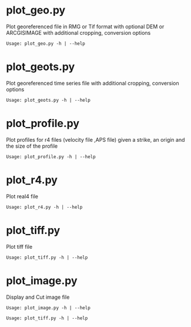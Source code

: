 plot\_geo.py
============
Plot georeferenced file in RMG or Tif format with optional DEM or ARCGISIMAGE with additional cropping, conversion options

```
Usage: plot_geo.py -h | --help
```

plot\_geots.py
============
Plot georeferenced time series file with additional cropping, conversion options 

```
Usage: plot_geots.py -h | --help
```

plot\_profile.py
============
Plot profiles for r4 files (velocity file ,APS file) given a strike, an origin and the size of the profile

```
Usage: plot_profile.py -h | --help
```

plot\_r4.py
============
Plot real4 file

```
Usage: plot_r4.py -h | --help
```

plot\_tiff.py
============
Plot tiff file

```
Usage: plot_tiff.py -h | --help
```

plot\_image.py
============
Display and Cut image file

```
Usage: plot_image.py -h | --help
```

```
Usage: plot_tiff.py -h | --help
```



